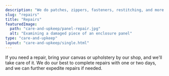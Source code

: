 ```yaml
---
description: "We do patches, zippers, fasteners, restitching, and more."
slug: "repairs"
title: "Repairs"
featuredImage:
  path: "care-and-upkeep/panel-repair.jpg"
  alt: "Examining a damaged piece of an enclosure panel"
type: "care-and-upkeep"
layout: "care-and-upkeep/single.html"
---
```


If you need a repair, bring your canvas or upholstery by our shop, and we'll
take care of it. We do our best to complete repairs with one or two days, and
we can further expedite repairs if needed.
